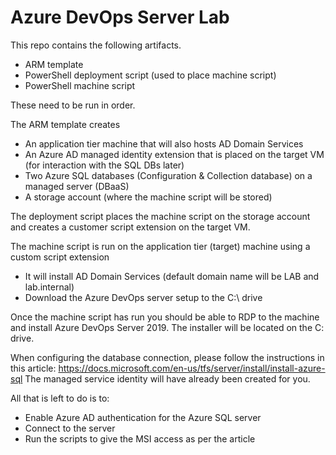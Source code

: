 # Azure DevOps Server Lab
This repo contains the following artifacts.

- ARM template
- PowerShell deployment script (used to place machine script)
- PowerShell machine script

These need to be run in order.

The ARM template creates
- An application tier machine that will also hosts AD Domain Services 
- An Azure AD managed identity extension that is placed on the target VM (for interaction with the SQL DBs later)
- Two Azure SQL databases (Configuration & Collection database) on a managed server (DBaaS)
- A storage account (where the machine script will be stored)

The deployment script places the machine script on the storage account and creates a customer script extension on the target VM.

The machine script is run on the application tier (target) machine using a custom script extension
- It will install AD Domain Services (default domain name will be LAB and lab.internal) 
- Download the Azure DevOps server setup to the C:\ drive

Once the machine script has run you should be able to RDP to the machine and install Azure DevOps Server 2019. 
The installer will be located on the C: drive. 

When configuring the database connection, please follow the instructions in this article: https://docs.microsoft.com/en-us/tfs/server/install/install-azure-sql 
The managed service identity will have already been created for you.

All that is left to do is to:
- Enable Azure AD authentication for the Azure SQL server
- Connect to the server
- Run the scripts to give the MSI access as per the article
